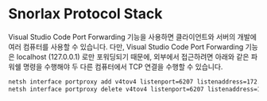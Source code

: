 Snorlax Protocol Stack
======================

<!-- 이 라이브러리는 그녀가 잘 사용하기를 바라면서 만들 것입니다. -->

Visual Studio Code Port Forwarding 기능을 사용하면 클라이언트와 서버의 개발에 여러 컴퓨터를 사용할 수 있습니다. 다만, Visual Studio Code Port Forwarding 기능은 localhost (127.0.0.1) 로만 포워딩되기 때문에, 외부에서 접근하려면 아래와 같은 파워쉘 명령을 수행해야 두 다른 컴퓨터에서 TCP 연결을 수행할 수 있습니다.

```sh
netsh interface portproxy add v4tov4 listenport=6207 listenaddress=172.30.1.59 connectport=6207 connectaddress=127.0.0.1
netsh interface portproxy delete v4tov4 listenport=6207 listenaddress=172.30.1.59
```
